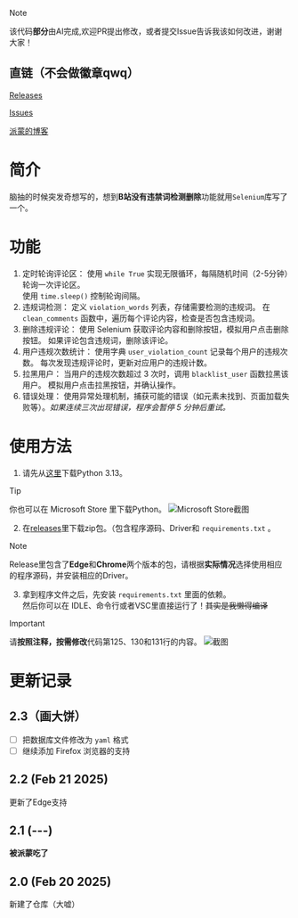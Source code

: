 >[!NOTE]
>该代码**部分**由AI完成,欢迎PR提出修改，或者提交Issue告诉我该如何改进，谢谢大家！

## 直链（不会做徽章qwq）
[Releases](https://github.com/paimonanimation/releases)

[Issues](https://github.com/PaimonAnimation/bilibili-comment-manage/issues)

[派蒙的博客](https://paimonmeow.cn)

# 简介
脑抽的时候突发奇想写的，想到**B站没有违禁词检测删除**功能就用`Selenium`库写了一个。

# 功能
1. 定时轮询评论区：
使用 `while True` 实现无限循环，每隔随机时间（2-5分钟）轮询一次评论区。<br>
使用 ``` time.sleep() ``` 控制轮询间隔。
2. 违规词检测：
定义 ```violation_words``` 列表，存储需要检测的违规词。
在 ```clean_comments``` 函数中，遍历每个评论内容，检查是否包含违规词。
3. 删除违规评论：
使用 Selenium 获取评论内容和删除按钮，模拟用户点击删除按钮。
如果评论包含违规词，删除该评论。
4. 用户违规次数统计：
使用字典 ```user_violation_count``` 记录每个用户的违规次数。
每次发现违规评论时，更新对应用户的违规计数。
5. 拉黑用户：
当用户的违规次数超过 3 次时，调用 ```blacklist_user``` 函数拉黑该用户。
模拟用户点击拉黑按钮，并确认操作。
6. 错误处理：
使用异常处理机制，捕获可能的错误（如元素未找到、页面加载失败等）。*如果连续三次出现错误，程序会暂停 5 分钟后重试。*

# 使用方法
1. 请先从[这里](https://www.python.org/ftp/python/3.13.2/python-3.13.2-amd64.exe)下载Python 3.13。
>[!TIP]
>你也可以在 Microsoft Store 里下载Python。
>![Microsoft Store截图](https://pic1.imgdb.cn/item/67b7f581d0e0a243d40137bd.png)
2. 在[releases](https://github.com/paimonanimation/releases)里下载zip包。（包含程序源码、Driver和 `requirements.txt` 。
>[!NOTE]
>Release里包含了**Edge**和**Chrome**两个版本的包，请根据**实际情况**选择使用相应的程序源码，并安装相应的Driver。
3. 拿到程序文件之后，先安装 `requirements.txt` 里面的依赖。<br>然后你可以在 IDLE、命令行或者VSC里直接运行了！~~其实是我懒得编译~~
>[!IMPORTANT]
>请**按照注释，按需修改**代码第125、130和131行的内容。
>![截图](https://pic1.imgdb.cn/item/67b7f984d0e0a243d4013913.png)

# 更新记录

## 2.3（画大饼）
- [ ] 把数据库文件修改为 `yaml` 格式
- [ ] 继续添加 Firefox 浏览器的支持

## 2.2 (Feb 21 2025)
更新了Edge支持

## 2.1 (---)
**被派蒙吃了**

## 2.0 (Feb 20 2025)
新建了仓库（大嘘）